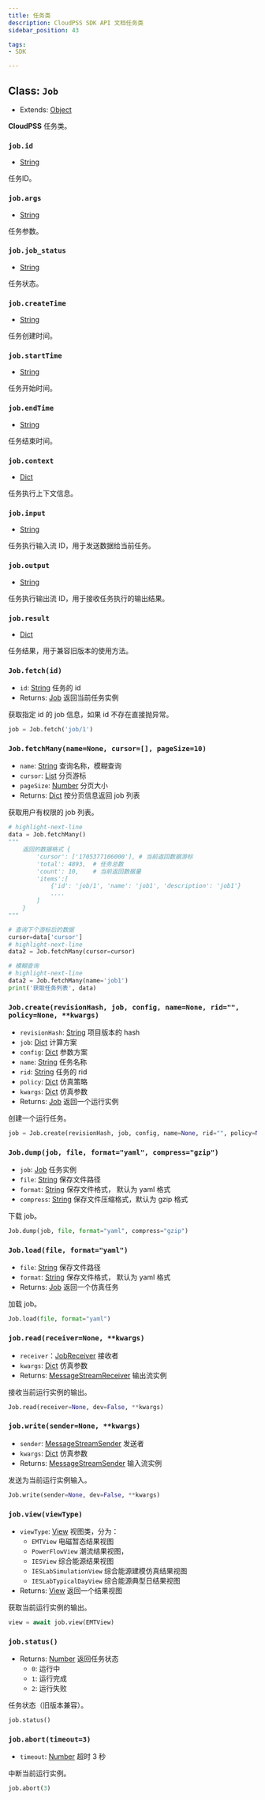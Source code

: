 ```yaml
---
title: 任务类
description: CloudPSS SDK API 文档任务类
sidebar_position: 43

tags:
- SDK

---
```


## Class: `Job`

- Extends: [Object][Object]
  
**CloudPSS** 任务类。

### `job.id`

- [String][String]

任务ID。

### `job.args`

- [String][String]

任务参数。

### `job.job_status`

- [String][String]

任务状态。

### `job.createTime`

- [String][String]

任务创建时间。

### `job.startTime`

- [String][String]

任务开始时间。

### `job.endTime`

- [String][String]

任务结束时间。

### `job.context`

- [Dict][Dict]

任务执行上下文信息。

### `job.input`

- [String][String]

任务执行输入流 ID，用于发送数据给当前任务。

### `job.output`

- [String][String]

任务执行输出流 ID，用于接收任务执行的输出结果。

### `job.result`

- [Dict][Dict]

任务结果，用于兼容旧版本的使用方法。

### `Job.fetch(id)`

- `id`: [String][String] 任务的 id
- Returns: [Job](#class-job) 返回当前任务实例

获取指定 id 的 job 信息，如果 id 不存在直接抛异常。

```python showLineNumbers
job = Job.fetch('job/1')
```

### `Job.fetchMany(name=None, cursor=[], pageSize=10)`

- `name`: [String][String] 查询名称，模糊查询
- `cursor`: [List][List] 分页游标
- `pageSize`: [Number][Number] 分页大小
- Returns: [Dict][Dict] 按分页信息返回 job 列表

获取用户有权限的 job 列表。

```python showLineNumbers
# highlight-next-line
data = Job.fetchMany()
"""
    返回的数据格式 {
        'cursor': ['1705377106000'], # 当前返回数据游标
        'total': 4893,  # 任务总数
        'count': 10,    # 当前返回数据量
        'items':[
            {'id': 'job/1', 'name': 'job1', 'description': 'job1'}
            ....
        ]
    }
"""

# 查询下个游标后的数据 
cursor=data['cursor']
# highlight-next-line
data2 = Job.fetchMany(cursor=cursor)

# 模糊查询 
# highlight-next-line
data2 = Job.fetchMany(name='job1')
print('获取任务列表', data)

```

### `Job.create(revisionHash, job, config, name=None, rid="", policy=None, **kwargs)`

- `revisionHash`: [String][String] 项目版本的 hash
- `job`: [Dict][Dict] 计算方案
- `config`: [Dict][Dict] 参数方案
- `name`: [String][String] 任务名称
- `rid`: [String][String] 任务的 rid
- `policy`: [Dict][Dict] 仿真策略
- `kwargs`: [Dict][Dict] 仿真参数
- Returns: [Job](#class-job) 返回一个运行实例

创建一个运行任务。

```python showLineNumbers
job = Job.create(revisionHash, job, config, name=None, rid="", policy=None, **kwargs)
```

### `Job.dump(job, file, format="yaml", compress="gzip")`

- `job`: [Job](#class-job) 任务实例
- `file`: [String][String] 保存文件路径
- `format`: [String][String] 保存文件格式， 默认为 yaml 格式
- `compress`: [String][String] 保存文件压缩格式，默认为 gzip 格式

下载 job。

```python showLineNumbers
Job.dump(job, file, format="yaml", compress="gzip")
```

### `Job.load(file, format="yaml")`


- `file`: [String][String] 保存文件路径
- `format`: [String][String] 保存文件格式， 默认为 yaml 格式
- Returns: [Job](#class-job) 返回一个仿真任务

加载 job。

```python showLineNumbers
Job.load(file, format="yaml")
```

### `job.read(receiver=None, **kwargs)`

- `receiver`：[JobReceiver][Object] 接收者
- `kwargs`: [Dict][Dict] 仿真参数
- Returns: [MessageStreamReceiver][Object] 输出流实例

接收当前运行实例的输出。

```python showLineNumbers
Job.read(receiver=None, dev=False, **kwargs)
```

### `job.write(sender=None, **kwargs)`

- `sender`: [MessageStreamSender][Object] 发送者
- `kwargs`: [Dict][Dict] 仿真参数
- Returns: [MessageStreamSender][Object] 输入流实例

发送为当前运行实例输入。

```python showLineNumbers
Job.write(sender=None, dev=False, **kwargs)
```

### `job.view(viewType)`

- `viewType`: [View](../views/index.md) 视图类，分为：
    - `EMTView` 电磁暂态结果视图
    - `PowerFlowView` 潮流结果视图，
    - `IESView` 综合能源结果视图
    - `IESLabSimulationView` 综合能源建模仿真结果视图
    - `IESLabTypicalDayView` 综合能源典型日结果视图
- Returns: [View](../views/index.md) 返回一个结果视图

获取当前运行实例的输出。

```python showLineNumbers
view = await job.view(EMTView)
```

### `job.status()`

- Returns: [Number][Number] 返回任务状态
  - `0`: 运行中 
  - `1`: 运行完成 
  - `2`: 运行失败

任务状态（旧版本兼容）。

```python showLineNumbers
job.status()
```

### `job.abort(timeout=3)`

- `timeout`: [Number][Number] 超时 3 秒

中断当前运行实例。

```python showLineNumbers
job.abort(3)
```



[Object]: https://docs.python.org/3.8/tutorial/classes.html#class-objects
[Number]: https://docs.python.org/3.8/tutorial/introduction.html#numbers
[String]: https://docs.python.org/3.8/tutorial/introduction.html#strings
[Boolean]: https://docs.python.org/3.8/c-api/bool.html
[List]: https://docs.python.org/3.8/tutorial/introduction.html#lists
[Dict]: https://docs.python.org/3.8/tutorial/datastructures.html#dictionaries